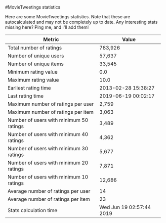 #MovieTweetings statistics

Here are some MovieTweetings statistics. Note that these are autocalculated and may not be completely up to date. Any interesting stats missing here? Ping me, and I'll add them!

Metric | Value
--- | ---
Total number of ratings                 | 783,926
Number of unique users                  | 57,637
Number of unique items                  | 33,545
Minimum rating value                    | 0.0
Maximum rating value                    | 10.0
Earliest rating time                    | 2013-02-28 15:38:27
Last rating time                        | 2019-06-19 00:02:17
Maximum number of ratings per user      | 2,759
Maximum number of ratings per item      | 3,063
Number of users with minimum 50 ratings | 3,489
Number of users with minimum 40 ratings | 4,362
Number of users with minimum 30 ratings | 5,677
Number of users with minimum 20 ratings | 7,871
Number of users with minimum 10 ratings | 12,686
Average number of ratings per user      | 14
Average number of ratings per item      | 23
Stats calculation time                  | Wed Jun 19 02:57:44 2019

